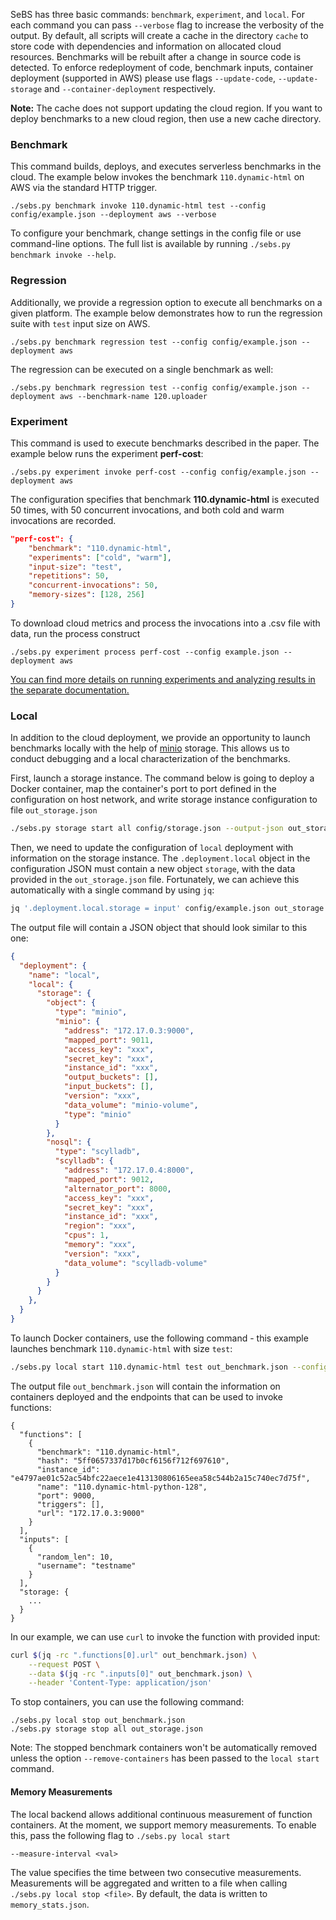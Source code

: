 
SeBS has three basic commands: `benchmark`, `experiment`, and `local`.
For each command you can pass `--verbose` flag to increase the verbosity of the output.
By default, all scripts will create a cache in the directory `cache` to store code with
dependencies and information on allocated cloud resources.
Benchmarks will be rebuilt after a change in source code is detected.
To enforce redeployment of code, benchmark inputs, container deployment (supported in AWS) please use flags `--update-code`, `--update-storage` and `--container-deployment` respectively.

**Note:** The cache does not support updating the cloud region. If you want to deploy benchmarks
to a new cloud region, then use a new cache directory.

### Benchmark

This command builds, deploys, and executes serverless benchmarks in the cloud.
The example below invokes the benchmark `110.dynamic-html` on AWS via the standard HTTP trigger.

```
./sebs.py benchmark invoke 110.dynamic-html test --config config/example.json --deployment aws --verbose
```

To configure your benchmark, change settings in the config file or use command-line options.
The full list is available by running `./sebs.py benchmark invoke --help`.

### Regression

Additionally, we provide a regression option to execute all benchmarks on a given platform.
The example below demonstrates how to run the regression suite with `test` input size on AWS.

```
./sebs.py benchmark regression test --config config/example.json --deployment aws
```

The regression can be executed on a single benchmark as well:

```
./sebs.py benchmark regression test --config config/example.json --deployment aws --benchmark-name 120.uploader
```

### Experiment

This command is used to execute benchmarks described in the paper. The example below runs the experiment **perf-cost**:

```
./sebs.py experiment invoke perf-cost --config config/example.json --deployment aws
```

The configuration specifies that benchmark **110.dynamic-html** is executed 50 times, with 50 concurrent invocations, and both cold and warm invocations are recorded. 

```json
"perf-cost": {
    "benchmark": "110.dynamic-html",
    "experiments": ["cold", "warm"],
    "input-size": "test",
    "repetitions": 50,
    "concurrent-invocations": 50,
    "memory-sizes": [128, 256]
}
```

To download cloud metrics and process the invocations into a .csv file with data, run the process construct

```
./sebs.py experiment process perf-cost --config example.json --deployment aws
```

[You can find more details on running experiments and analyzing results in the separate documentation.](experiments.md)

### Local

In addition to the cloud deployment, we provide an opportunity to launch benchmarks locally with the help of [minio](https://min.io/) storage.
This allows us to conduct debugging and a local characterization of the benchmarks.

First, launch a storage instance. The command below is going to deploy a Docker container,
map the container's port to port defined in the configuration on host network, and write storage 
instance configuration to file `out_storage.json`

```bash
./sebs.py storage start all config/storage.json --output-json out_storage.json
```

Then, we need to update the configuration of `local` deployment with information on the storage 
instance. The `.deployment.local` object in the configuration JSON must contain a new object
`storage`, with the data provided in the `out_storage.json` file. Fortunately, we can achieve
this automatically with a single command by using `jq`:

```bash
jq '.deployment.local.storage = input' config/example.json out_storage.json > config/local_deployment.json
```

The output file will contain a JSON object that should look similar to this one:

```json
{
  "deployment": {
    "name": "local",
    "local": {
      "storage": {
        "object": {
          "type": "minio",
          "minio": {
            "address": "172.17.0.3:9000",
            "mapped_port": 9011,
            "access_key": "xxx",
            "secret_key": "xxx",
            "instance_id": "xxx",
            "output_buckets": [],
            "input_buckets": [],
            "version": "xxx",
            "data_volume": "minio-volume",
            "type": "minio"
          }
        },
        "nosql": {
          "type": "scylladb",
          "scylladb": {
            "address": "172.17.0.4:8000",
            "mapped_port": 9012,
            "alternator_port": 8000,
            "access_key": "xxx",
            "secret_key": "xxx",
            "instance_id": "xxx",
            "region": "xxx",
            "cpus": 1,
            "memory": "xxx",
            "version": "xxx",
            "data_volume": "scylladb-volume"
          }
        }
      }
    },
  }
}
```

To launch Docker containers, use the following command - this example launches benchmark `110.dynamic-html` with size `test`:

```bash
./sebs.py local start 110.dynamic-html test out_benchmark.json --config config/local_deployment.json --deployments 1 --remove-containers --architecture=x64
```

The output file `out_benchmark.json` will contain the information on containers deployed and the endpoints that can be used to invoke functions:

```
{
  "functions": [
    {
      "benchmark": "110.dynamic-html",
      "hash": "5ff0657337d17b0cf6156f712f697610",
      "instance_id": "e4797ae01c52ac54bfc22aece1e413130806165eea58c544b2a15c740ec7d75f",
      "name": "110.dynamic-html-python-128",
      "port": 9000,
      "triggers": [],
      "url": "172.17.0.3:9000"
    }
  ],
  "inputs": [
    {
      "random_len": 10,
      "username": "testname"
    }
  ],
  "storage: {
    ...
  }
}
```

In our example, we can use `curl` to invoke the function with provided input:

```bash
curl $(jq -rc ".functions[0].url" out_benchmark.json) \
    --request POST \
    --data $(jq -rc ".inputs[0]" out_benchmark.json) \
    --header 'Content-Type: application/json'
```

To stop containers, you can use the following command:

```
./sebs.py local stop out_benchmark.json
./sebs.py storage stop all out_storage.json
```

Note: The stopped benchmark containers won't be automatically removed 
unless the option `--remove-containers` has been passed to the `local start` command.

#### Memory Measurements

The local backend allows additional continuous measurement of function containers. At the moment,
we support memory measurements. To enable this, pass the following flag to `./sebs.py local start`

```
--measure-interval <val>
```

The value specifies the time between two consecutive measurements. Measurements will be aggregated
and written to a file when calling `./sebs.py local stop <file>`. By default, the data is written
to `memory_stats.json`.

